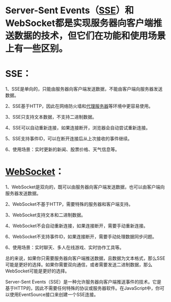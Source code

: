 # Server-Sent Events（[SSE](https://so.csdn.net/so/search?q=SSE&spm=1001.2101.3001.7020)）和WebSocket都是实现服务器向客户端推送数据的技术，但它们在功能和使用场景上有一些区别。

# SSE：

1、SSE是单向的，只能由服务器向客户端发送数据，不能由客户端向服务器发送数据。

2、SSE基于HTTP，因此在网络防火墙和[代理服务器](https://so.csdn.net/so/search?q=代理服务器&spm=1001.2101.3001.7020)等环境中更容易使用。

3、SSE只支持文本数据，不支持二进制数据。

4、SSE可以自动重新连接，如果连接断开，浏览器会自动尝试重新连接。

5、SSE支持事件ID，可以在断开连接后从上次接收的事件继续。

6、使用场景：实时更新的新闻、股票价格、天气信息等。

# [WebSocket](https://so.csdn.net/so/search?q=WebSocket&spm=1001.2101.3001.7020)：

1、WebSocket是双向的，既可以由服务器向客户端发送数据，也可以由客户端向服务器发送数据。

2、WebSocket不基于HTTP，需要特殊的服务器和客户端支持。

3、WebSocket支持文本和二进制数据。

4、WebSocket不会自动重新连接，如果连接断开，需要手动重新连接。

6、WebSocket不支持事件ID，如果连接断开，需要手动处理数据同步问题。

6、使用场景：实时聊天、多人在线游戏、实时协作工具等。

总的来说，如果你只需要服务器向客户端推送数据，且数据为文本格式，那么SSE可能是更好的选择。如果你需要双向通信，或者需要发送二进制数据，那么WebSocket可能是更好的选择。

Server-Sent Events（SSE）是一种允许服务器向客户端推送事件的技术。它是基于HTTP的，因此不需要任何特殊的协议或服务器软件。在JavaScript中，你可以使用EventSource接口来创建一个SSE连接。
